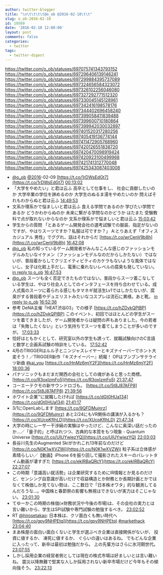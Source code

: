 ```yaml
---
author: twitter-blogger
title: "\n\t\t\t\t@o_ob @2016-02-10\t\t"
slug: o_ob-2016-02-10
id: 19569
date: '2016-02-10 12:00:00'
layout: post
comments: false
categories:
  - twitter
tags:
  - twitter-digest
---
```


https://twitter.com/o_ob/statuses/697075741343793152 https://twitter.com/o_ob/statuses/697296406139146241 https://twitter.com/o_ob/statuses/697299884395737089 https://twitter.com/o_ob/statuses/697324656584323072 https://twitter.com/o_ob/statuses/697326102256046080 https://twitter.com/o_ob/statuses/697327292771512320 https://twitter.com/o_ob/statuses/697330045145128961 https://twitter.com/o_ob/statuses/697342416198578176 https://twitter.com/o_ob/statuses/697344402696458240 https://twitter.com/o_ob/statuses/697399058411839488 https://twitter.com/o_ob/statuses/697399600710180864 https://twitter.com/o_ob/statuses/697399942030032897 https://twitter.com/o_ob/statuses/697401520317280256 https://twitter.com/o_ob/statuses/697405419136774144 https://twitter.com/o_ob/statuses/697411472905768960 https://twitter.com/o_ob/statuses/697420126551838720 https://twitter.com/o_ob/statuses/697420470098919424 https://twitter.com/o_ob/statuses/697420923100499968 https://twitter.com/o_ob/statuses/697421741312770048 https://twitter.com/o_ob/statuses/697425343087403008  

*   [@o_ob](https://twitter.com/o_ob) [@2016](https://twitter.com/2016)-02-09 [https://t.co/1rDWsEdGt7](https://t.co/1rDWsEdGt7) [00:13:02](https://twitter.com/o_ob/statuses/697075741343793152)
*   「大学をやめたい」と君は云ふ 高卒として仕事をし、 社会に貢献したいのか 大学卒業の学位を諦めるのか 大学生のぬるま湯をやめたいのか 問えばそれもわからぬと君は云ふ [14:49:53](https://twitter.com/o_ob/statuses/697296406139146241)
*   文系か理系かで悩ましいと君は云ふ 食える学問であるのか 学びたい学問であるか どうかわからぬのか 未来に繋がる学問なのかどうか はたまた 受験教科で点が取れないからなのか 文系か理系かで悩ましいと君は云ふ [15:03:42](https://twitter.com/o_ob/statuses/697299884395737089)
*   学生からの質問 「とあるゲーム開発会社の選考試験での服装、指定がないのですが、やはりスーツですか？私服は可ですか？」 A:とりあえず「オフィスカジュアル 男性」でググれ、話はそれからだ [https://t.co/wrCenV9b8h](https://t.co/wrCenV9b8h) [16:42:08](https://twitter.com/o_ob/statuses/697324656584323072)
*   [@o_ob](https://twitter.com/o_ob) 私の知っているゲーム開発者がみんなこんな感じのファッションモデルみたいなイケメン（ファッションモデルなのだからしかたない）ではないが、普段着からしてクリエイティビティのカケラもないような風体ではないし、女子は化粧上手だし、電車に乗れないレベルの腐臭も発していない。 [in reply to o_ob](https://twitter.com/o_ob/statuses/697324656584323072) [16:47:53](https://twitter.com/o_ob/statuses/697326102256046080)
*   [@o_ob](https://twitter.com/o_ob) スーツも全く否定できたものではない。普段からスーツ着こなしている学生は、やはり社会人としてのインタフェースを持ち合わせている。成人式風のスーツに着られる感じもタマネギ就活生Lv1ではしかたないが、腐臭がする普段着やデュエリストみたいなコスプレは流石に異様。あと靴。 [in reply to o_ob](https://twitter.com/o_ob/statuses/697324656584323072) [16:52:36](https://twitter.com/o_ob/statuses/697327292771512320)
*   参考 DeNA主催「HEAT渋谷03」での様子 [https://t.co/hZDvkQPlBP](https://t.co/hZDvkQPlBP) このイベント、初回ではほとんどの学生がスーツを着てきましたが、ゲーム開発者からは疑問の声もありました。今の若者は「失敗したくない」という気持ちでスーツを着てしまうことが多いのですが。 [17:03:33](https://twitter.com/o_ob/statuses/697330045145128961)
*   恰好はともかくとして、研究室以外の学生も誘って、就職試験向けのC言語と数学と企画系試験の特訓をしている。 [17:52:42](https://twitter.com/o_ob/statuses/697342416198578176)
*   4月のTRIGGERはルル子とニンジャスレイヤーとキズナイーバーでホント大変そう！／TRIGGER新作『キズナイーバー』続報！ OPはブンブンサテライツ新曲 [#kai_you](https://twitter.com/search?q=%23kai_you&src=hash) [https://t.co/HnMz6mjY2F](https://t.co/HnMz6mjY2F) [18:00:36](https://twitter.com/o_ob/statuses/697344402696458240)
*   パナソニックもまだまだ関西の会社としての魂があると思った商標。 [https://t.co/R3oxIzmFo5](https://t.co/R3oxIzmFo5) [21:37:47](https://twitter.com/o_ob/statuses/697399058411839488)
*   コーエーテクモの新サウンドロゴも。 [https://t.co/5t8J87AFP8](https://t.co/5t8J87AFP8) [21:39:56](https://twitter.com/o_ob/statuses/697399600710180864)
*   ホワイト企業™️に就職したければ [https://t.co/dGt0HUa134](https://t.co/dGt0HUa134) [21:41:17](https://twitter.com/o_ob/statuses/697399942030032897)
*   3/1にOpenLabします [https://t.co/9QFDMujnrz](https://t.co/9QFDMujnrz) あと2/24にもVR関係の講演が入るかも？ [https://t.co/XUcpKfIhLD](https://t.co/XUcpKfIhLD) [21:47:34](https://twitter.com/o_ob/statuses/697401520317280256)
*   大学の時にレーザー干渉縞の実験はやったけど、こんなに奥深い話だったのか…／「量子的」と呼ばれつつ、古典的な本質をもつ現象 - Quantum Universe [https://t.co/UIUYwiezYQ](https://t.co/UIUYwiezYQ) [22:03:03](https://twitter.com/o_ob/statuses/697405419136774144)
*   長谷川先生のAugmented Skiがかれこれ13年前なのだけど [https://t.co/N0K1wXVZWi](https://t.co/N0K1wXVZWi) 粒子系は立体感が素晴らしい／【動画】iPhone 6を振り回して撮影されたスキーのバレットタイム動画が凄すぎた [https://t.co/ekIRBaQRcY](https://t.co/ekIRBaQRcY) [22:27:07](https://twitter.com/o_ob/statuses/697411472905768960)
*   この時期「意識高い就活勢」は企業研究するためにIR情報とか見るのだけど、センシング自意識が高いだけで収益構造とか財務とか長期計画とかではなくて株価しか見てない勢は、ここ数日で「日本株オワタ」的な観測してるんだろうな...。中国株と春節祭の影響も無視はできないが実力はそこじゃない。 [23:01:30](https://twitter.com/o_ob/statuses/697420126551838720)
*   てゆーかこの時期の株価(≠財務状況や今後の市場)は、その会社の実力とは言い難いから、学生はSPI試験や専門試験の勉強するべき。 [23:02:52](https://twitter.com/o_ob/statuses/697420470098919424)
*   RT [@hirosetakao](https://twitter.com/hirosetakao): 日本株は、クソ面白くも無い時代へ [https://t.co/gpy9NHPEtq](https://t.co/gpy9NHPEtq) [#markethack](https://twitter.com/search?q=%23markethack&src=hash) [23:04:40](https://twitter.com/o_ob/statuses/697420923100499968)
*   まあ株屋の面白い面白くないと学生が選ぶべき企業は直接関係がないが、 投資に値するか、 凍死に値するか、 ぐらいの違いはあるね。 でもどんな企業に入ったって、新卒は最初は勉強だから。 上の先輩方はさらに氷河期世代。 [23:07:55](https://twitter.com/o_ob/statuses/697421741312770048)
*   しかし採用企業の経営者側としては現在の株式市場は好ましいとは言い難いね。 震災以降無難で堅実な人しか採用されない新卒市場だけど今年もその傾向強そう。 [23:22:13](https://twitter.com/o_ob/statuses/697425343087403008)